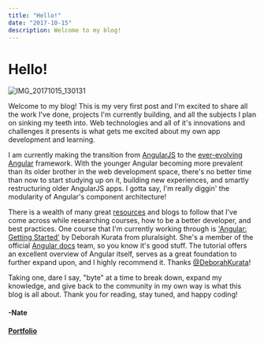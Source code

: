 ```yaml
---
title: "Hello!"
date: "2017-10-15"
description: Welcome to my blog!
---
```


# Hello!

![IMG_20171015_130131](images/img_20171015_130131.jpg)

Welcome to my blog! This is my very first post and I'm excited to share all the work I've done, projects I'm currently building, and all the subjects I plan on sinking my teeth into. Web technologies and all of it's innovations and challenges it presents is what gets me excited about my own app development and learning.

I am currently making the transition from [AngularJS](https://angularjs.org) to the [ever-evolving](https://dzone.com/articles/angular-who) [Angular](https://angular.io) framework. With the younger Angular becoming more prevalent than its older brother in the web development space, there's no better time than now to start studying up on it, building new experiences, and smartly restructuring older AngularJS apps. I gotta say, I'm really diggin' the modularity of Angular's component architecture!

There is a wealth of many great [resources](https://scotch.io/guides/angular) and blogs to follow that I've come across while researching courses, how to be a better developer, and best practices. One course that I'm currently working through is ['Angular: Getting Started'](https://www.pluralsight.com/courses/angular-2-getting-started-update) by Deborah Kurata from pluralsight. She's a member of the official [Angular docs](https://angular.io/docs) team, so you know it's good stuff. The tutorial offers an excellent overview of Angular itself, serves as a great foundation to further expand upon, and I highly recommend it. Thanks [@DeborahKurata](https://twitter.com/DeborahKurata)!

Taking one, dare I say, "byte" at a time to break down, expand my knowledge, and give back to the community in my own way is what this blog is all about. Thank you for reading, stay tuned, and happy coding!

#### \-Nate

#### [Portfolio](https://nathanpickard.github.io)
